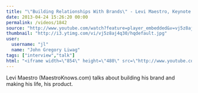 ```yaml
---
title: "\"Building Relationships With Brands\" - Levi Maestro, Keynote at Scion Motivate"
date: 2013-04-24 15:26:20 00:00
permalink: /videos/1842
source: "http://www.youtube.com/watch?feature=player_embedded&v=vj5z8aj4q30#!"
thumbnail: "http://i3.ytimg.com/vi/vj5z8aj4q30/hqdefault.jpg"
user:
  username: "jl"
  name: "John Gregory Liwag"
tags: ["interview","talk"]
html: "<iframe width=\"854\" height=\"480\" src=\"http://www.youtube.com/embed/vj5z8aj4q30?wmode=transparent&feature=oembed\" frameborder=\"0\" allowfullscreen></iframe>"
---
```


Levi Maestro (MaestroKnows.com) talks about building his brand and making his life, his product.